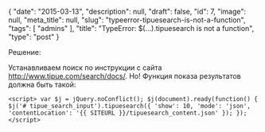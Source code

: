 {
    "date": "2015-03-13",
    "description": null,
    "draft": false,
    "id": 7,
    "image": null,
    "meta_title": null,
    "slug": "typeerror-tipuesearch-is-not-a-function",
    "tags": [
        "admins"
    ],
    "title": "TypeError: $(...).tipuesearch is not a function",
    "type": "post"
}


Решение:

Устанавливаем поиск по инструкции с сайта http://www.tipue.com/search/docs/. Но! Функция показа результатов должна быть такой:

`<script>
var $j = jQuery.noConflict();
$j(document).ready(function() {
     $j('# tipue_search_input').tipuesearch({
         'show': 10,
         'mode': 'json',
         'contentLocation': '{{ SITEURL }}/tipuesearch_content.json'
     });
});
</script>`
